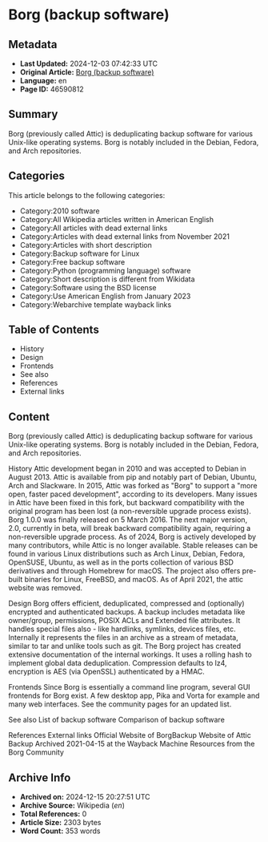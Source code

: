 # Borg (backup software)

## Metadata
- **Last Updated:** 2024-12-03 07:42:33 UTC
- **Original Article:** [Borg (backup software)](https://en.wikipedia.org/wiki/Borg_(backup_software))
- **Language:** en
- **Page ID:** 46590812

## Summary
Borg (previously called Attic) is deduplicating backup software for various Unix-like operating systems. Borg is notably included in the Debian, Fedora, and Arch repositories.

## Categories
This article belongs to the following categories:

- Category:2010 software
- Category:All Wikipedia articles written in American English
- Category:All articles with dead external links
- Category:Articles with dead external links from November 2021
- Category:Articles with short description
- Category:Backup software for Linux
- Category:Free backup software
- Category:Python (programming language) software
- Category:Short description is different from Wikidata
- Category:Software using the BSD license
- Category:Use American English from January 2023
- Category:Webarchive template wayback links

## Table of Contents

- History
- Design
- Frontends
- See also
- References
- External links

## Content

Borg (previously called Attic) is deduplicating backup software for various Unix-like operating systems. Borg is notably included in the Debian, Fedora, and Arch repositories.

History
Attic development began in 2010 and was accepted to Debian in August 2013. Attic is available from pip and notably part of Debian, Ubuntu, Arch and Slackware.
In 2015, Attic was forked as "Borg" to support a "more open, faster paced development", according to its developers. Many issues in Attic have been fixed in this fork, but backward compatibility with the original program has been lost (a non-reversible upgrade process exists). Borg 1.0.0 was finally released on 5 March 2016.
The next major version, 2.0, currently in beta, will break backward compatibility again, requiring a non-reversible upgrade process.
As of 2024, Borg is actively developed by many contributors, while Attic is no longer available. Stable releases can be found in various Linux distributions such as Arch Linux, Debian, Fedora, OpenSUSE, Ubuntu, as well as in the ports collection of various BSD derivatives and through Homebrew for macOS. The project also offers pre-built binaries for Linux, FreeBSD, and macOS.
As of April 2021, the attic website was removed.

Design
Borg offers efficient, deduplicated, compressed and (optionally) encrypted and authenticated backups.
A backup includes metadata like owner/group, permissions, POSIX ACLs and Extended file attributes.
It handles special files also - like hardlinks, symlinks, devices files, etc. Internally it represents the files in an archive as a stream of metadata, similar to tar and unlike tools such as git. The Borg project has created extensive documentation of the internal workings.
It uses a rolling hash to implement global data deduplication.
Compression defaults to lz4, encryption is AES (via OpenSSL) authenticated by a HMAC.

Frontends
Since Borg is essentially a command line program, several GUI frontends for Borg exist. A few desktop app, Pika and Vorta for example and many web interfaces. See the community pages for an updated list.

See also
List of backup software
Comparison of backup software

References
External links
Official Website of BorgBackup
Website of Attic Backup Archived 2021-04-15 at the Wayback Machine
Resources from the Borg Community

## Archive Info
- **Archived on:** 2024-12-15 20:27:51 UTC
- **Archive Source:** Wikipedia (_en_)
- **Total References:** 0
- **Article Size:** 2303 bytes
- **Word Count:** 353 words
